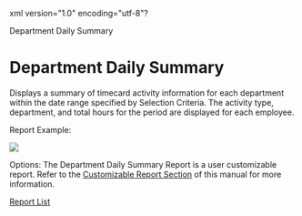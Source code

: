 xml version="1.0" encoding="utf-8"?





Department Daily Summary




# Department Daily Summary

Displays a summary of timecard activity information for each department within the date range specified by Selection Criteria. The activity type, department, and total hours for the period are displayed for each employee.

Report Example:

![](/img/image-404.png)

Options: The Department Daily Summary Report is a user customizable report. Refer to the [Customizable Report Section](../../User_Customizable_Reports.md) of this manual for more information.

[Report List](../Report_List.md)